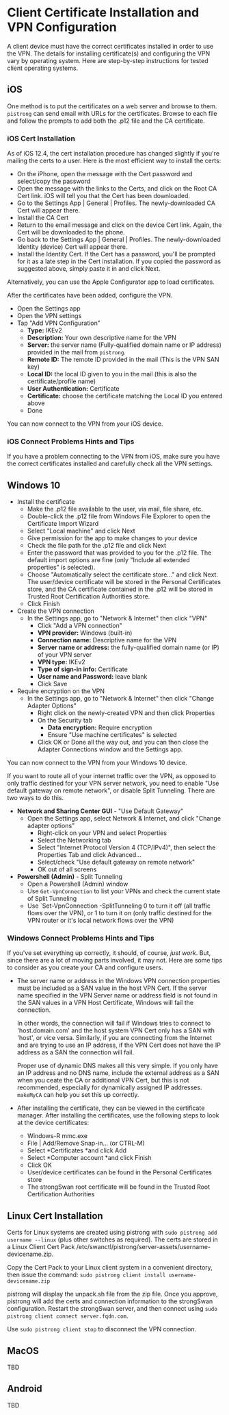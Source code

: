 # Client Certificate Installation and VPN Configuration

A client device must have the correct certificates installed in order to use the VPN. The details for installing certificate(s) and configuring the VPN vary by operating system. Here are step-by-step instructions for tested client operating systems.

## iOS
One method is to put the certificates on a web server and browse to them. `pistrong` can send email with URLs for the certificates. Browse to each file and follow the prompts to add both the .p12 file and the CA certificate. 

### iOS Cert Installation

As of iOS 12.4, the cert installation procedure has changed slightly if you're mailing the certs to a user. Here is the most efficient way to install the certs:

* On the iPhone, open the message with the Cert password and select/copy the password
* Open the message with the links to the Certs, and click on the Root CA Cert link. iOS will tell you that the Cert has been downloaded.
* Go to the Settings App | General | Profiles. The newly-downloaded CA Cert will appear there.
* Install the CA Cert
* Return to the email message and click on the device Cert link. Again, the Cert will be downloaded to the phone.
* Go back to the Settings App | General | Profiles. The newly-downloaded Identity (device) Cert will appear there.
* Install the Identity Cert. If the Cert has a password, you'll be prompted for it as a late step in the Cert installation. If you copied the password as suggested above, simply paste it in and click Next.

Alternatively, you can use the Apple Configurator app to load certificates.

After the certificates have been added, configure the VPN. 

* Open the Settings app
* Open the VPN settings
* Tap "Add VPN Configuration"
   * **Type:** IKEv2
   * **Description:** Your own descriptive name for the VPN
   * **Server:** the server name (Fully-qualified domain name or IP address) provided in the mail from `pistrong`.
   * **Remote ID:** The remote ID provided in the mail (This is the VPN SAN key)
   * **Local ID:** the local ID given to you in the mail (this is also the certificate/profile name)
   * **User Authentication:** Certificate
   * **Certificate:** choose the certificate matching the Local ID you entered above
   * Done

You can now connect to the VPN from your iOS device.

### iOS Connect Problems Hints and Tips

If you have a problem connecting to the VPN from iOS, make sure you have the correct certificates installed and carefully check all the VPN settings.

## Windows 10

* Install the certificate
    * Make the .p12 file available to the user, via mail, file share, etc.
    * Double-click the .p12 file from Windows File Explorer to open the Certificate Import Wizard
    * Select "Local machine" and click Next
    * Give permission for the app to make changes to your device
    * Check the file path for the .p12 file and click Next
    * Enter the password that was provided to you for the .p12 file. The default import options are fine (only "Include all extended properties" is selected).
    * Choose "Automatically select the certificate store..." and click Next. The user/device certificate will be stored in the Personal Certificates store, and the CA certificate contained in the .p12 will be stored in Trusted Root Certification Authorities store.
    * Click Finish
* Create the VPN connection
    * In the Settings app, go to "Network & Internet" then click "VPN"
      * Click "Add a VPN connection"
      * **VPN provider:** Windows (built-in)
      * **Connection name:** Descriptive name for the VPN
      * **Server name or address:** the fully-qualified domain name (or IP) of your VPN server
      * **VPN type:** IKEv2
      * **Type of sign-in info:** Certificate
      * **User name and Password:** leave blank
      * Click Save
* Require encryption on the VPN
    * In the Settings app, go to "Network & Internet" then click "Change Adapter Options"
      * Right click on the newly-created VPN and then click Properties
      * On the Security tab
        * **Data encryption:** Require encryption
        * Ensure "Use machine certificates" is selected
      *  Click OK or Done all the way out, and you can then close the Adapter Connections window and the Settings app.

You can now connect to the VPN from your Windows 10 device.

If you want to route all of your internet traffic over the VPN, as opposed to only traffic destined for your VPN server network, you need to enable "Use default gateway on remote network", or disable Split Tunneling. There are two ways to do this.

* **Network and Sharing Center GUI**  - "Use Default Gateway"
    * Open the Settings app, select Network & Internet, and click "Change adapter options” 
      * Right-click on your VPN and select Properties
      * Select the Networking tab
      * Select "Internet Protocol Version 4 (TCP/IPv4)", then select the Properties Tab and click Advanced…
      * Select/check "Use default gateway on remote network"
      * OK out of all screens
* **Powershell (Admin)** - Split Tunneling
    * Open a Powershell (Admin) window
    * Use `Get-VpnConnection` to list your VPNs and check the current state of Split Tunneling
    * Use `Set-VpnConnection -SplitTunneling 0 to turn it off (all traffic flows over the VPN), or 1 to turn it on (only traffic destined for the VPN router or it's local network  flows over the VPN)

### Windows Connect Problems Hints and Tips

If you've set everything up correctly, it should, of course, *just work*. But, since there are a lot of moving parts involved, it may not. Here are some tips to consider as you create your CA and configure users.

* The server name or address in the Windows VPN connection properties must be included as a SAN value in the host VPN Cert. If the server name specified in the VPN Server name or address field is not found in the SAN values in a VPN Host Certificate, Windows will fail the connection. 

    In other words, the connection will fail if Windows tries to connect to 'host.domain.com' and the host system VPN Cert only has a SAN with 'host', or vice versa. Similarly, if you are connecting from the Internet and are trying to use an IP address, if the VPN Cert does not have the IP address as a SAN the connection will fail.

    Proper use of dynamic DNS makes all this very simple. If you only have an IP address and no DNS name, include the external address as a SAN when you ceate the CA or additional VPN Cert, but this is not recommended, especially for dynamically assigned IP addresses. `makeMyCA` can help you set this up correctly.

* After installing the certificate, they can be viewed in the certificate manager. After installing the certificates, use the following steps to look at the device certificates:

    * Windows-R mmc.exe
    * File | Add/Remove Snap-in... (or CTRL-M)
    * Select *Certificates *and click Add
    * Select *Computer account *and click Finish
    * Click OK
    * User/device certificates can be found in the Personal Certificates store
    * The strongSwan root certificate will be found in the Trusted Root Certification Authorities

## Linux Cert Installation

Certs for Linux systems are created using pistrong with `sudo pistrong add username --linux` (plus other switches as required). The certs are stored in a Linux Client Cert Pack /etc/swanctl/pistrong/server-assets/username-devicename.zip.

Copy the Cert Pack to your Linux client system in a convenient directory, then issue the command: `sudo pistrong client install username-devicename.zip`

pistrong will display the unpack.sh file from the zip file. Once you approve, pistrong will add the certs and connection information to the strongSwan configuration. Restart the strongSwan server, and then connect using `sudo pistrong client connect server.fqdn.com`. 

Use `sudo pistrong client stop` to disconnect the VPN connection.

## MacOS

TBD

## Android

TBD
